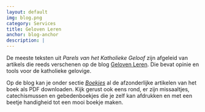 ```yaml
---
layout: default
img: blog.png
category: Services
title: Geloven Leren
anchor: blog-anchor
description: |
---
```

De meeste teksten uit *Parels van het Katholieke Geloof* zijn afgeleid van artikels die reeds verschenen op de blog [Geloven Leren](http://gelovenleren.net). Die bevat opinie en tools voor de katholieke gelovige.

Op de blog kan je onder sectie [*Boekjes*](http://gelovenleren.net/katholieke-printerboekjes/) al de afzonderlijke artikelen van het boek als PDF downloaden. Kijk gerust ook eens rond, er zijn missaaltjes, catechismussen en gebedenboekjes die je zelf kan afdrukken en met een beetje handigheid tot een mooi boekje maken.
